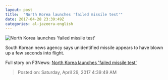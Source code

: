 ```yaml
---
layout: post
title:  "North Korea launches 'failed missile test'"
date: 2017-04-28 23:39:49Z
categories: al-jazeera-english
---
```


![North Korea launches 'failed missile test'](http://www.aljazeera.com/mritems/Images/2017/4/26/57228f4951f843dd9cd400ad89ab89ca_18.jpg)

South Korean news agency says unidentified missile appears to have blown up a few seconds into flight.


Full story on F3News: [North Korea launches 'failed missile test'](http://www.f3nws.com/n/HCqPvC)

> Posted on: Saturday, April 29, 2017 4:39:49 AM
